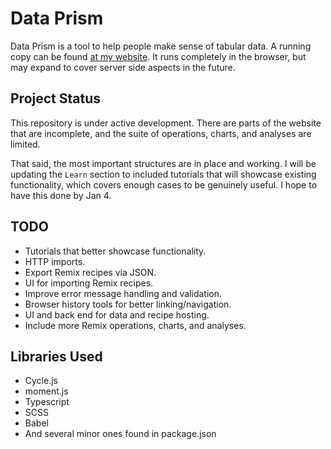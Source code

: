 # Data Prism

Data Prism is a tool to help people make sense of tabular data. A running copy can be found [at my website](https://dataprism.jakesower.com). It runs completely in the browser, but may expand to cover server side aspects in the future.

## Project Status

This repository is under active development. There are parts of the website that are incomplete, and the suite of operations, charts, and analyses are limited.

That said, the most important structures are in place and working. I will be updating the `Learn` section to included tutorials that will showcase existing functionality, which covers enough cases to be genuinely useful. I hope to have this done by Jan 4.

## TODO

- Tutorials that better showcase functionality.
- HTTP imports.
- Export Remix recipes via JSON.
- UI for importing Remix recipes.
- Improve error message handling and validation.
- Browser history tools for better linking/navigation.
- UI and back end for data and recipe hosting.
- Include more Remix operations, charts, and analyses.

## Libraries Used

- Cycle.js
- moment.js
- Typescript
- SCSS
- Babel
- And several minor ones found in package.json

